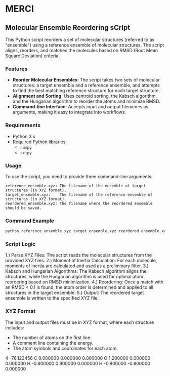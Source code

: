 # MERCI

## Molecular Ensemble Reordering sCrIpt

This Python script reorders a set of molecular structures (referred to as "ensemble") using a reference ensemble of molecular structures. The script aligns, reorders, and matches the molecules based on RMSD (Root Mean Square Deviation) criteria.

### Features

- **Reorder Molecular Ensembles**: The script takes two sets of molecular structures: a target ensemble and a reference ensemble, and attempts to find the best matching reference structure for each target structure.
- **Alignment and Sorting**: Uses centroid sorting, the Kabsch algorithm, and the Hungarian algorithm to reorder the atoms and minimize RMSD.
- **Command-line Interface**: Accepts input and output filenames as arguments, making it easy to integrate into workflows.

### Requirements

- Python 3.x
- Required Python libraries:
  - `numpy`
  - `scipy`


### Usage

To use the script, you need to provide three command-line arguments:

    reference_ensemble.xyz: The filename of the ensemble of target structures (in XYZ format).
    target_ensemble.xyz:    The filename of the reference ensemble of structures (in XYZ format).
    reordered_ensemble.xyz: The filename where the reordered ensemble should be saved.

### Command Example
```bash
python reference_ensemble.xyz target_ensemble.xyz reordered_ensemble.xyz
```

### Script Logic

1.) Parse XYZ Files: The script reads the molecular structures from the provided XYZ files.
2.) Moment of Inertia Calculation: For each molecule, moments of inertia are calculated and used as a preliminary filter.
3.) Kabsch and Hungarian Algorithms: The Kabsch algorithm aligns the structures, while the Hungarian algorithm is used for optimal atom reordering based on RMSD minimization.
4.) Reordering: Once a match with an RMSD < 0.1 is found, the atom order is determined and applied to all structures in the target ensemble.
5.) Output: The reordered target ensemble is written to the specified XYZ file.



### XYZ Format

The input and output files must be in XYZ format, where each structure includes:

- The number of atoms on the first line.
- A comment line containing the energy.
- The atom symbols and coordinates for each atom.

4
-76.123456
C 0.000000 0.000000 0.000000
O 1.200000 0.000000 0.000000
H -0.800000 0.800000 0.000000
H -0.800000 -0.800000 0.000000

